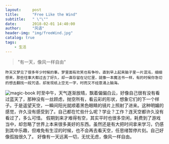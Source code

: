 ```yaml
---
layout:     post
title:      "Free Like the Wind"
subtitle:   " \"\""
date:       2018-02-01 14:40:00
author:     "风语"
header-img: "img/freeWind.jpg"
catalog: true
tags:
    - 生活
---
```


> "有一天，像风一样自由"

    昨天又梦见了很多年少时候的事。梦里面有欢笑也有争吵。直到早上起来脑子里一片混沌，细细想来，那些往事大都过去了好久，却一直存留在记忆里，就像一本魔法书一样，有的时候你急切的想去翻找一段咒语，却发现纸上空无一字，时而又不经意涌上脑海。
![magic-book](https://givemeablock.github.io/img/magic-book.jpg)
    时至中午，天气逐渐放晴，飘着偏偏白云，好像自己很有没有看过蓝天了，那种没有一丝顾虑，抛空所有，看云彩的形状，想象它们的下一个样子。于是遥望天空，一瞬间阳光就顺着黑色眼睛的镜片上照射了进来。这种明媚的感觉，许久没有感受到了。自己都在忙些什么呢？学业？工作？连天空都许久没有看过了，多么可惜。
    假期到来才难得有空，其实平时也很多空闲，耗费到了游戏当中，却忽略了世界上本来很多美好的东西。虽然还是有大把时间拿来学习，仍感到其中乐趣，但难免有生涩的时候，也不会再去看天空，任思绪暂停片刻。自己好像孤独很久了。
    好像有一天远离一切，无忧无虑，像风一样自由。
